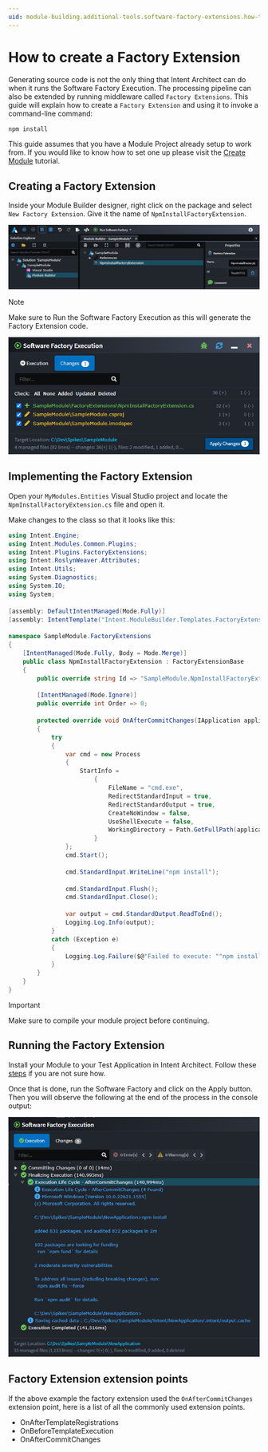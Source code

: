 ```yaml
---
uid: module-building.additional-tools.software-factory-extensions.how-to-create-a-factory-extension
---
```

# How to create a Factory Extension

Generating source code is not the only thing that Intent Architect can do when it runs the Software Factory Execution. The processing pipeline can also be extended by running middleware called `Factory Extensions`.
This guide will explain how to create a `Factory Extension` and using it to invoke a command-line command:

```cmd
npm install
```

This guide assumes that you have a Module Project already setup to work from. If you would like to know how to set one up please visit the [Create Module](xref:module-building.templates-general.tutorial-create-a-template.create-a-template-introduction) tutorial.

## Creating a Factory Extension

Inside your Module Builder designer, right click on the package and select `New Factory Extension`.
Give it the name of `NpmInstallFactoryExtension`.

![Create Factory Extension](images/create-factory-extension.png)

> [!NOTE]
> Make sure to Run the Software Factory Execution as this will generate the Factory Extension code.
>
> ![Software Factory Run](images/software-factory-execution-staging.png)

## Implementing the Factory Extension

Open your `MyModules.Entities` Visual Studio project and locate the `NpmInstallFactoryExtension.cs` file and open it.

Make changes to the class so that it looks like this:

```csharp
using Intent.Engine;
using Intent.Modules.Common.Plugins;
using Intent.Plugins.FactoryExtensions;
using Intent.RoslynWeaver.Attributes;
using Intent.Utils;
using System.Diagnostics;
using System.IO;
using System;

[assembly: DefaultIntentManaged(Mode.Fully)]
[assembly: IntentTemplate("Intent.ModuleBuilder.Templates.FactoryExtension", Version = "1.0")]

namespace SampleModule.FactoryExtensions
{
    [IntentManaged(Mode.Fully, Body = Mode.Merge)]
    public class NpmInstallFactoryExtension : FactoryExtensionBase
    {
        public override string Id => "SampleModule.NpmInstallFactoryExtension";

        [IntentManaged(Mode.Ignore)]
        public override int Order => 0;

        protected override void OnAfterCommitChanges(IApplication application)
        {
            try
            {
                var cmd = new Process
                {
                    StartInfo =
                        {
                            FileName = "cmd.exe",
                            RedirectStandardInput = true,
                            RedirectStandardOutput = true,
                            CreateNoWindow = false,
                            UseShellExecute = false,
                            WorkingDirectory = Path.GetFullPath(application.RootLocation)
                        }
                };
                cmd.Start();

                cmd.StandardInput.WriteLine("npm install");

                cmd.StandardInput.Flush();
                cmd.StandardInput.Close();

                var output = cmd.StandardOutput.ReadToEnd();
                Logging.Log.Info(output);
            }
            catch (Exception e)
            {
                Logging.Log.Failure($@"Failed to execute: ""npm install"", Reason: {e.Message}");
            }
        }
    }
}
```

> [!IMPORTANT]
> Make sure to compile your module project before continuing.

## Running the Factory Extension

Install your Module to your Test Application in Intent Architect. Follow these [steps](xref:module-building.templates-general.tutorial-create-a-template.install-and-run-the-module#install-the-module) if you are not sure how.

Once that is done, run the Software Factory and click on the Apply button. Then you will observe the following at the end of the process in the console output:

![Complete](images/software-factory-execution-complete.png)

## Factory Extension extension points

If the above example the factory extension used the `OnAfterCommitChanges` extension point, here is a list of all the commonly used extension points.

* OnAfterTemplateRegistrations
* OnBeforeTemplateExecution
* OnAfterCommitChanges

